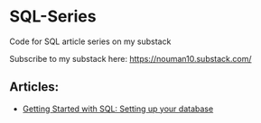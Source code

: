 # SQL-Series
Code for SQL article series on my substack 

Subscribe to my substack here: https://nouman10.substack.com/
## Articles:
- [Getting Started with SQL: Setting up your database](https://nouman10.substack.com/p/getting-started-with-sql-setting)

